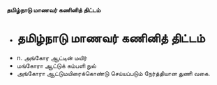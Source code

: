 **தமிழ்நாடு மாணவர் கணினித் திட்டம்**
- # தமிழ்நாடு மாணவர் கணினித் திட்டம்
- n. அங்கோர ஆட்டின் மயிர்
- மங்கோரா ஆட்டுக் கம்பளி நுல்
- அங்கோரா ஆட்டுமயிரைக்கொண்டு செய்யப்படும் நேர்த்தியான துணி வகை.

